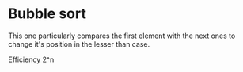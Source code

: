 # Bubble sort

This one particularly compares the first element with the next ones to change it's position in the lesser than case.

Efficiency 2^n
